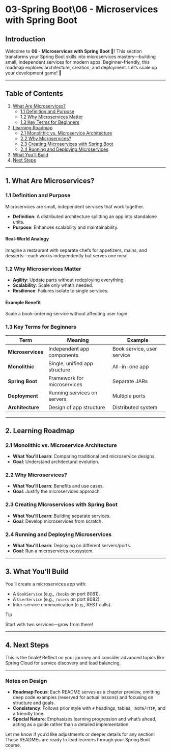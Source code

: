 # 03-Spring Boot\06 - Microservices with Spring Boot

## Introduction

Welcome to **06 - Microservices with Spring Boot** 🌟! This section transforms your Spring Boot skills into microservices mastery—building small, independent services for modern apps. Beginner-friendly, this roadmap explores architecture, creation, and deployment. Let’s scale up your development game! 🚀

---

## Table of Contents

1. [What Are Microservices?](#1-what-are-microservices)
   - [1.1 Definition and Purpose](#11-definition-and-purpose)
   - [1.2 Why Microservices Matter](#12-why-microservices-matter)
   - [1.3 Key Terms for Beginners](#13-key-terms-for-beginners)
2. [Learning Roadmap](#2-learning-roadmap)
   - [2.1 Monolithic vs. Microservice Architecture](#21-monolithic-vs-microservice-architecture)
   - [2.2 Why Microservices?](#22-why-microservices)
   - [2.3 Creating Microservices with Spring Boot](#23-creating-microservices-with-spring-boot)
   - [2.4 Running and Deploying Microservices](#24-running-and-deploying-microservices)
3. [What You’ll Build](#3-what-youll-build)
4. [Next Steps](#4-next-steps)

---

## 1. What Are Microservices?

### 1.1 Definition and Purpose

Microservices are small, independent services that work together.

- **Definition**: A distributed architecture splitting an app into standalone units.
- **Purpose**: Enhances scalability and maintainability.

#### Real-World Analogy

Imagine a restaurant with separate chefs for appetizers, mains, and desserts—each works independently but serves one meal.

### 1.2 Why Microservices Matter

- **Agility**: Update parts without redeploying everything.
- **Scalability**: Scale only what’s needed.
- **Resilience**: Failures isolate to single services.

#### Example Benefit

Scale a book-ordering service without affecting user login.

### 1.3 Key Terms for Beginners

| Term              | Meaning                                      | Example                     |
|-------------------|----------------------------------------------|-----------------------------|
| **Microservices** | Independent app components                   | Book service, user service  |
| **Monolithic**    | Single, unified app structure                | All-in-one app              |
| **Spring Boot**   | Framework for microservices                  | Separate JARs               |
| **Deployment**    | Running services on servers                  | Multiple ports              |
| **Architecture**  | Design of app structure                      | Distributed system          |

---

## 2. Learning Roadmap

### 2.1 Monolithic vs. Microservice Architecture

- **What You’ll Learn**: Comparing traditional and microservice designs.
- **Goal**: Understand architectural evolution.

### 2.2 Why Microservices?

- **What You’ll Learn**: Benefits and use cases.
- **Goal**: Justify the microservices approach.

### 2.3 Creating Microservices with Spring Boot

- **What You’ll Learn**: Building separate services.
- **Goal**: Develop microservices from scratch.

### 2.4 Running and Deploying Microservices

- **What You’ll Learn**: Deploying on different servers/ports.
- **Goal**: Run a microservices ecosystem.

---

## 3. What You’ll Build

You’ll create a microservices app with:
- A `BookService` (e.g., `/books` on port 8081).
- A `UserService` (e.g., `/users` on port 8082).
- Inter-service communication (e.g., REST calls).

>[!TIP]
>Start with two services—grow from there!

---

## 4. Next Steps

This is the finale! Reflect on your journey and consider advanced topics like Spring Cloud for service discovery and load balancing.

---

### Notes on Design
- **Roadmap Focus**: Each README serves as a chapter preview, omitting deep code examples (reserved for actual lessons) and focusing on structure and goals.
- **Consistency**: Follows prior style with `#` headings, tables, `!NOTE`/`!TIP`, and a friendly tone.
- **Special Nature**: Emphasizes learning progression and what’s ahead, acting as a guide rather than a detailed implementation.

Let me know if you’d like adjustments or deeper details for any section! These READMEs are ready to lead learners through your Spring Boot course.





